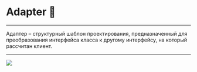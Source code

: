 # Adapter 🔌
___
Адаптер – структурный шаблон проектирования, предназначенный для
преобразования интерфейса класса к другому интерфейсу, на который рассчитан клиент.
___
![](https://habrastorage.org/r/w1560/getpro/habr/post_images/4ae/931/8d8/4ae9318d8b986cf4efada94b9de54761.jpg)
